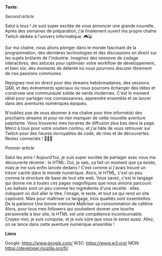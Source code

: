 **Texte:**

*Second article*

Salut à tous ! Je suis super excitée de vous annoncer une grande nouvelle. Après des semaines de préparation, j'ai finalement ouvert ma propre chaîne Twitch dédiée à l'univers informatique. 🎮💻

Sur ma chaîne, nous allons plonger dans le monde fascinant de la programmation, des dernières technologies et des discussions en direct sur les sujets brûlants de l'industrie. Imaginez des sessions de codage interactives, des astuces pour optimiser votre workflow de développement, et bien sûr, des moments de détente où nous pourrons discuter librement de nos passions communes.

Rejoignez-moi en direct pour des streams hebdomadaires, des sessions Q&R, et des événements spéciaux où nous pourrons échanger des idées et construire une communauté solide de nerds modernes. C'est le moment idéal pour partager nos connaissances, apprendre ensemble et se lancer dans des aventures numériques épiques.

N'oubliez pas de vous abonner à ma chaîne pour être informé(e) des prochains streams et pour ne rien manquer de cette nouvelle aventure palpitante. Vous trouverez mes horaires de diffusion plus bas dans la page. Merci à tous pour votre soutien continu, et j'ai hâte de vous retrouver sur Twitch pour des heures incroyables de code, de rires et de découvertes. Restez connectés ! 🚀👩‍💻

*Premier article*

Salut les amis ! Aujourd'hui, je suis super excitée de partager avec vous ma découverte récente : le HTML. Oui, je sais, ça fait un moment que ça existe, mais je me suis enfin lancée dedans ! C'est comme si j'avais trouvé un trésor caché dans le monde numérique.
Alors, le HTML, c'est un peu comme la structure de base de tout site web.
Vous savez, c'est le langage qui donne vie à toutes ces pages magnifiques que nous aimons parcourir. Les balises sont un peu comme les ingrédients d'une recette : elles indiquent où doit aller le titre, l'image, le texte, et tout ce qui rend un site captivant.
Mais pour maîtriser ce langage, trois qualités sont essentielles:
    De la patience
    Une bonne mémoire
    Maîtriser sa consommation de caféine
Alors, pour tous mes followers qui souhaitent donner une touche personnelle à leur site, le HTML est une compétence incontournable. Croyez-moi, je suis conquise, et je suis sûre que vous le serez aussi.
Allez, on se lance dans cette aventure numérique ensemble !

**Liens**

Google: https://www.google.com/
W3C: https://www.w3.org/
MDN: https://developer.mozilla.org/fr/
